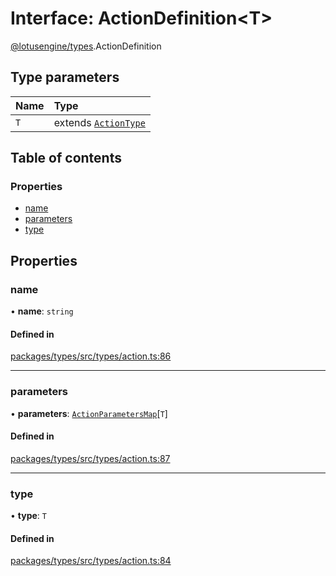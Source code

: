 # Interface: ActionDefinition<T\>

[@lotusengine/types](../wiki/@lotusengine.types).ActionDefinition

## Type parameters

| Name | Type |
| :------ | :------ |
| `T` | extends [`ActionType`](../wiki/@lotusengine.types.ActionType) |

## Table of contents

### Properties

- [name](../wiki/@lotusengine.types.ActionDefinition#name)
- [parameters](../wiki/@lotusengine.types.ActionDefinition#parameters)
- [type](../wiki/@lotusengine.types.ActionDefinition#type)

## Properties

### name

• **name**: `string`

#### Defined in

[packages/types/src/types/action.ts:86](https://github.com/lotusengine/sdk/blob/f1f5297/packages/types/src/types/action.ts#L86)

___

### parameters

• **parameters**: [`ActionParametersMap`](../wiki/@lotusengine.types#actionparametersmap)[`T`]

#### Defined in

[packages/types/src/types/action.ts:87](https://github.com/lotusengine/sdk/blob/f1f5297/packages/types/src/types/action.ts#L87)

___

### type

• **type**: `T`

#### Defined in

[packages/types/src/types/action.ts:84](https://github.com/lotusengine/sdk/blob/f1f5297/packages/types/src/types/action.ts#L84)
